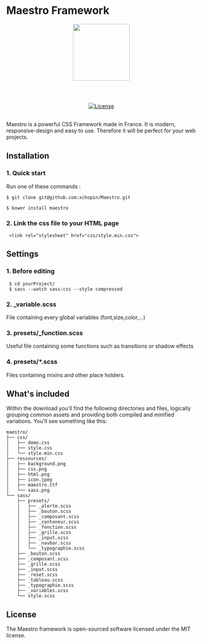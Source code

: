 # Maestro Framework
<p align="center"><img style="margin-bottom:3em;" width="150"src="http://xavierchop.in/maestro/ressources/icon.jpg"> 
<br> <br>
<a href="https://packagist.org/packages/laravel/framework"><img src="https://img.shields.io/packagist/l/doctrine/orm.svg?style=flat-square" alt="License"></a>
   </p>  <br>
Maestro is a powerful CSS Framework made in France. It is modern, responsive-design and easy to use. Therefore it will be perfect for your web projects.

## Installation
### 1. Quick start
Run one of these commands :
```
$ git clone git@github.com:xchopin/Maestro.git
```
```
$ bower install maestro
```

### 2. Link the css file to your HTML page
```
 <link rel="stylesheet" href="css/style.min.css">
```

## Settings

### 1. Before editing
```
 $ cd yourProject/ 
 $ sass --watch sass:css --style compressed
```
### 2. _variable.scss
File containing every global variables (font,size,color,...)

### 3. presets/_function.scss
Useful file containing some functions such as transitions or shadow effects

### 4. presets/*.scss
Files containing mixins and other place holders.


## What's included

Within the download you'll find the following directories and files, logically grouping common assets and providing both compiled and minified variations. You'll see something like this:

```
maestro/
├── css/
│   ├── demo.css
│   ├── style.css
│   └── style.min.css
├── ressources/
│   ├── background.png
│   ├── css.png
│   ├── html.png
│   ├── icon.jpeg
│   ├── maestro.ttf
│   └── sass.png
└── sass/
    ├── presets/
    │   ├── _alerte.scss
    │   ├── _bouton.scss
    │   ├── _composant.scss
    │   ├── _conteneur.scss
    │   ├── _fonction.scss
    │   ├── _grille.scss
    │   ├── _input.scss
    │   ├── _navbar.scss
    │   └── _typographie.scss
    ├── _bouton.scss
    ├── _composant.scss
    ├── _grille.scss
    ├── _input.scss
    ├── _reset.scss
    ├── _tableau.scss
    ├── _typographie.scss
    ├── _variables.scss
    └── style.scss
```
## License

The Maestro framework is open-sourced software licensed under the MIT license.
